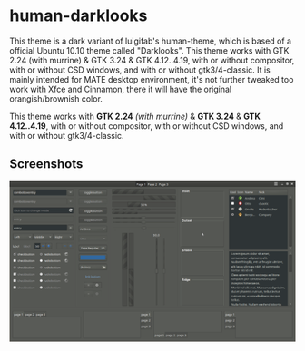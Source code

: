 # human-darklooks

This theme is a dark variant of luigifab's human-theme, which is based of a official Ubuntu 10.10 theme called "Darklooks". This theme works with GTK 2.24 (with murrine) & GTK 3.24 & GTK 4.12..4.19, with or without compositor, with or without CSD windows, and with or without gtk3/4-classic. It is mainly intended for MATE desktop environment, it's not further tweaked too work with Xfce and Cinnamon, there it will have the original orangish/brownish color.

This theme works with **GTK 2.24** *(with murrine)* & **GTK 3.24** & **GTK 4.12..4.19**, with or without compositor, with or without CSD windows, and with or without gtk3/4-classic.

## Screenshots

![Screenshot](https://raw.githubusercontent.com/Gravarty/human-darklooks/refs/heads/main/screenshots/1.png)
